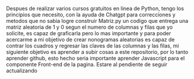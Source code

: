Despues de realizar varios cursos gratuitos en linea de Python, tengo los principios que necesito, con la ayuda de Chatgpt para correcciones y metodos que no sabia logre construir Matriz.py un codigo que entrega una matriz aleatoria de 1 y 0 segun el numero de columnas y filas que yo solicite, es capaz de graficarla pero lo mas importante y para poder acercarme a mi objetivo de crear nonogramas aleatorias es capaz de contrar los cuadros y regresar las claves de las columnas y las filas, mi siguiente objetivo es aprender a subir cosas a este repositorio, por lo tanto aprender github, esto hecho seria importante aprender Javascript para el componente Front-end de la pagina. Estare al pendiente de seguir actualizando

